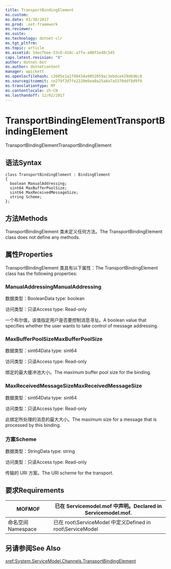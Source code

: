 ```yaml
---
title: TransportBindingElement
ms.custom: 
ms.date: 03/30/2017
ms.prod: .net-framework
ms.reviewer: 
ms.suite: 
ms.technology: dotnet-clr
ms.tgt_pltfrm: 
ms.topic: article
ms.assetid: 54ecfbee-53c0-410c-a7fa-a98f2e40c545
caps.latest.revision: "8"
author: dotnet-bot
ms.author: dotnetcontent
manager: wpickett
ms.openlocfilehash: c2605e1a1f88434a9052059ac3ebdce429d6d6c8
ms.sourcegitcommit: ce279f2d7fe2220e6ea0a25a8a7a5370ddf8d9f0
ms.translationtype: MT
ms.contentlocale: zh-CN
ms.lasthandoff: 12/02/2017
---
```

# <a name="transportbindingelement"></a><span data-ttu-id="9860b-102">TransportBindingElement</span><span class="sxs-lookup"><span data-stu-id="9860b-102">TransportBindingElement</span></span>
<span data-ttu-id="9860b-103">TransportBindingElement</span><span class="sxs-lookup"><span data-stu-id="9860b-103">TransportBindingElement</span></span>  
  
## <a name="syntax"></a><span data-ttu-id="9860b-104">语法</span><span class="sxs-lookup"><span data-stu-id="9860b-104">Syntax</span></span>  
  
```  
class TransportBindingElement : BindingElement  
{  
  boolean ManualAddressing;  
  sint64 MaxBufferPoolSize;  
  sint64 MaxReceivedMessageSize;  
  string Scheme;  
};  
```  
  
## <a name="methods"></a><span data-ttu-id="9860b-105">方法</span><span class="sxs-lookup"><span data-stu-id="9860b-105">Methods</span></span>  
 <span data-ttu-id="9860b-106">TransportBindingElement 类未定义任何方法。</span><span class="sxs-lookup"><span data-stu-id="9860b-106">The TransportBindingElement class does not define any methods.</span></span>  
  
## <a name="properties"></a><span data-ttu-id="9860b-107">属性</span><span class="sxs-lookup"><span data-stu-id="9860b-107">Properties</span></span>  
 <span data-ttu-id="9860b-108">TransportBindingElement 类具有以下属性：</span><span class="sxs-lookup"><span data-stu-id="9860b-108">The TransportBindingElement class has the following properties:</span></span>  
  
### <a name="manualaddressing"></a><span data-ttu-id="9860b-109">ManualAddressing</span><span class="sxs-lookup"><span data-stu-id="9860b-109">ManualAddressing</span></span>  
 <span data-ttu-id="9860b-110">数据类型：Boolean</span><span class="sxs-lookup"><span data-stu-id="9860b-110">Data type: boolean</span></span>  
  
 <span data-ttu-id="9860b-111">访问类型：只读</span><span class="sxs-lookup"><span data-stu-id="9860b-111">Access type: Read-only</span></span>  
  
 <span data-ttu-id="9860b-112">一个布尔值，该值指定用户是否要控制消息寻址。</span><span class="sxs-lookup"><span data-stu-id="9860b-112">A boolean value that specifies whether the user wants to take control of message addressing.</span></span>  
  
### <a name="maxbufferpoolsize"></a><span data-ttu-id="9860b-113">MaxBufferPoolSize</span><span class="sxs-lookup"><span data-stu-id="9860b-113">MaxBufferPoolSize</span></span>  
 <span data-ttu-id="9860b-114">数据类型：sint64</span><span class="sxs-lookup"><span data-stu-id="9860b-114">Data type: sint64</span></span>  
  
 <span data-ttu-id="9860b-115">访问类型：只读</span><span class="sxs-lookup"><span data-stu-id="9860b-115">Access type: Read-only</span></span>  
  
 <span data-ttu-id="9860b-116">绑定的最大缓冲池大小。</span><span class="sxs-lookup"><span data-stu-id="9860b-116">The maximum buffer pool size for the binding.</span></span>  
  
### <a name="maxreceivedmessagesize"></a><span data-ttu-id="9860b-117">MaxReceivedMessageSize</span><span class="sxs-lookup"><span data-stu-id="9860b-117">MaxReceivedMessageSize</span></span>  
 <span data-ttu-id="9860b-118">数据类型：sint64</span><span class="sxs-lookup"><span data-stu-id="9860b-118">Data type: sint64</span></span>  
  
 <span data-ttu-id="9860b-119">访问类型：只读</span><span class="sxs-lookup"><span data-stu-id="9860b-119">Access type: Read-only</span></span>  
  
 <span data-ttu-id="9860b-120">此绑定所处理的消息的最大大小。</span><span class="sxs-lookup"><span data-stu-id="9860b-120">The maximum size for a message that is processed by this binding.</span></span>  
  
### <a name="scheme"></a><span data-ttu-id="9860b-121">方案</span><span class="sxs-lookup"><span data-stu-id="9860b-121">Scheme</span></span>  
 <span data-ttu-id="9860b-122">数据类型：String</span><span class="sxs-lookup"><span data-stu-id="9860b-122">Data type: string</span></span>  
  
 <span data-ttu-id="9860b-123">访问类型：只读</span><span class="sxs-lookup"><span data-stu-id="9860b-123">Access type: Read-only</span></span>  
  
 <span data-ttu-id="9860b-124">传输的 URI 方案。</span><span class="sxs-lookup"><span data-stu-id="9860b-124">The URI scheme for the transport.</span></span>  
  
## <a name="requirements"></a><span data-ttu-id="9860b-125">要求</span><span class="sxs-lookup"><span data-stu-id="9860b-125">Requirements</span></span>  
  
|<span data-ttu-id="9860b-126">MOF</span><span class="sxs-lookup"><span data-stu-id="9860b-126">MOF</span></span>|<span data-ttu-id="9860b-127">已在 Servicemodel.mof 中声明。</span><span class="sxs-lookup"><span data-stu-id="9860b-127">Declared in Servicemodel.mof.</span></span>|  
|---------|-----------------------------------|  
|<span data-ttu-id="9860b-128">命名空间</span><span class="sxs-lookup"><span data-stu-id="9860b-128">Namespace</span></span>|<span data-ttu-id="9860b-129">已在 root\ServiceModel 中定义</span><span class="sxs-lookup"><span data-stu-id="9860b-129">Defined in root\ServiceModel</span></span>|  
  
## <a name="see-also"></a><span data-ttu-id="9860b-130">另请参阅</span><span class="sxs-lookup"><span data-stu-id="9860b-130">See Also</span></span>  
 <xref:System.ServiceModel.Channels.TransportBindingElement>
